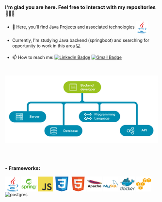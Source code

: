 ### I'm glad you are here. Feel free to interact with my repositories 🧑🏻‍💻


 - 🌱 Here, you'll find Java Projects and associated technologies <img align="center" alt="" height="40" width="40" src="https://raw.githubusercontent.com/devicons/devicon/master/icons/java/java-original.svg">

- Currently, I'm studying Java backend (springboot) and searching for opportunity to work in this area 💻

- 📫 How to reach me:  [![Linkedin Badge](https://img.shields.io/badge/-LinkedIn-blue?style=flat-square&logo=Linkedin&logoColor=white&link=https://www.linkedin.com/in/leoabrantesmelo/)](https://www.linkedin.com/in/leoabrantesmelo/) [![Gmail Badge](https://img.shields.io/badge/-Gmail-c14438?style=flat&logo=Gmail&logoColor=white&link=mailto:rebeccamanzi@gmail.com)](mailto:leoabrantesmelo@gmail.com)

<br />

![Login](https://github.com/leoabrantes/leoabrantes/blob/main/desenvolvimento-backend-768x337.png)

<br />

<div style="display: inline_block"><br>


### - Frameworks:
 
 <img align="center" alt="Java" height="50" width="50" src="https://raw.githubusercontent.com/devicons/devicon/master/icons/java/java-original.svg">
 <img align="center" alt="Spring" height="50" width="50" src="https://raw.githubusercontent.com/devicons/devicon/master/icons/spring/spring-original-wordmark.svg">
 <img align="center" alt="JS" height="50" width="50" src="https://raw.githubusercontent.com/devicons/devicon/master/icons/javascript/javascript-original.svg">
 <img align="center" alt="CSS3" height="50" width="50" src="https://raw.githubusercontent.com/devicons/devicon/master/icons/css3/css3-original.svg">            
 <img align="center" alt="html" height="50" width="50" src="https://raw.githubusercontent.com/devicons/devicon/master/icons/html5/html5-original.svg"> 
 <img align="center" alt="apache" height="50" width="50" src="https://raw.githubusercontent.com/devicons/devicon/master/icons/apache/apache-original-wordmark.svg">     
 <img align="center" alt="MySql" height="50" width="50" src="https://raw.githubusercontent.com/devicons/devicon/master/icons/mysql/mysql-original-wordmark.svg">
 <img align="center" alt="Doker" height="50" width="50" src="https://raw.githubusercontent.com/devicons/devicon/master/icons/docker/docker-original-wordmark.svg">
 <img align="center" alt="AWS" height="50" width="50" src="https://raw.githubusercontent.com/devicons/devicon/master/icons/amazonwebservices/amazonwebservices-original.svg">
 <img align="center" alt="postgres" height="50" width="50" src="https://user-images.githubusercontent.com/24623425/36042969-f87531d4-0d8a-11e8-9dee-e87ab8c6a9e3.png">
 </div>


<br />
<br />
